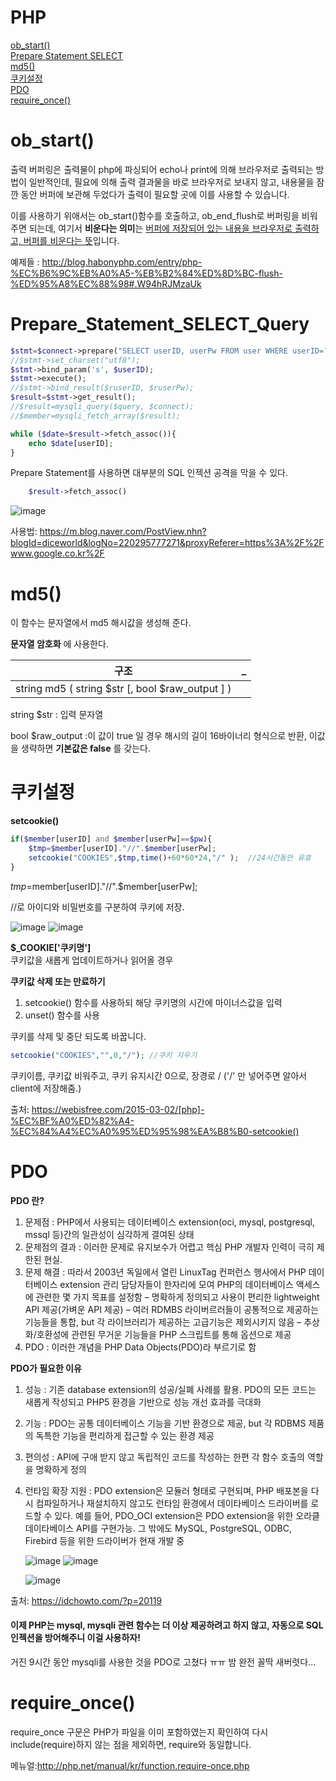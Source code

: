 # PHP

[ob_start()](#ob_start())
<br>
[Prepare Statement SELECT](#Prepare_Statement_SELECT_Query)<br>
[md5()](#md5())<br>
[쿠키설정](#쿠키설정)<br>
[PDO](#PDO)<br>
[require_once()](#require_once())


# ob_start()
출력 버퍼링은 출력물이 php에 파싱되어 echo나 print에 의해 브라우저로 출력되는 방법이 일반적인데, 필요에 의해 출력 결과물을 바로 브라우저로 보내지 않고, 내용물을 잠깐 동안 버퍼에 보관해 두었다가 출력이 필요할 곳에 이를 사용할 수 있습니다.

이를 사용하기 위애서는 ob_start()함수를 호출하고, ob_end_flush로 버퍼링을 비워주면 되는데, 여기서 **비운다는 의미**는 <u>버퍼에 저장되어 있는 내용을 브라우저로 출력하고, 버퍼를 비운다는 뜻</u>입니다.

예제들 : http://blog.habonyphp.com/entry/php-%EC%B6%9C%EB%A0%A5-%EB%B2%84%ED%8D%BC-flush-%ED%95%A8%EC%88%98#.W94hRJMzaUk

# Prepare_Statement_SELECT_Query
```php
$stmt=$connect->prepare("SELECT userID, userPw FROM user WHERE userID=?");
//$stmt->set_charset("utf8");
$stmt->bind_param('s', $userID);
$stmt->execute();
//$stmt->bind_result($ruserID, $ruserPw);
$result=$stmt->get_result();
//$result=mysqli_query($query, $connect);
//$member=mysqli_fetch_array($result);

while ($date=$result->fetch_assoc()){
    echo $date[userID];
}
```
Prepare Statement를 사용하면 대부분의 SQL 인젝션 공격을 막을 수 있다.

```php
    $result->fetch_assoc()
```
![image](https://user-images.githubusercontent.com/41488792/47989765-270ef300-e129-11e8-9a4c-682535159528.png)

사용법: https://m.blog.naver.com/PostView.nhn?blogId=diceworld&logNo=220295777271&proxyReferer=https%3A%2F%2Fwww.google.co.kr%2F

# md5()
이 함수는 문자열에서 md5 해시값을 생성해 준다.

**문자열 암호화** 에 사용한다.

구조 | _
---- | ----
string md5 ( string $str [, bool $raw_output ] ) | 

string $str : 입력 문자열

bool $raw_output
:이 값이 true 일 경우 해시의 길이 16바이너리 형식으로 반환, 이값을 생략하면 **기본값은 false** 를 갖는다.

# 쿠키설정

**setcookie()**<br>
```php
if($member[userID] and $member[userPw]==$pw){
    $tmp=$member[userID]."//".$member[userPw];
    setcookie("COOKIES",$tmp,time()+60*60*24,"/" );  //24시간동안 유효
}
```
$tmp=$member[userID]."//".$member[userPw];

//로 아이디와 비밀번호를 구분하여 쿠키에 저장.

![image](https://user-images.githubusercontent.com/41488792/47991068-6f7be000-e12c-11e8-9704-440bfed5962a.png)
![image](https://user-images.githubusercontent.com/41488792/47991103-891d2780-e12c-11e8-957d-91856315c038.png)

**$_COOKIE['쿠키명']**<br>
쿠키값을 새롭게 업데이트하거나 읽어올 경우

**쿠키값 삭제 또는 만료하기**<br>
1.  setcookie() 함수를 사용하되 해당 쿠키명의 시간에 마이너스값을 입력
2. unset() 함수를 사용

쿠키를 삭제 및 중단 되도록 바꿉니다.

```php
setcookie("COOKIES","",0,"/"); //쿠키 지우기
```
쿠키이름, 쿠키값 비워주고, 쿠키 유지시간 0으로, 장경로 / ('/' 만 넣어주면 알아서 client에 저장해줌.)

출처: https://webisfree.com/2015-03-02/[php]-%EC%BF%A0%ED%82%A4-%EC%84%A4%EC%A0%95%ED%95%98%EA%B8%B0-setcookie()

# PDO
**PDO 란?**
1) 문제점 : PHP에서 사용되는 데이터베이스 extension(oci, mysql, postgresql, mssql 등)간의 일관성이 심각하게
   결여된 상태
2) 문제점의 결과 : 이러한 문제로 유지보수가 어렵고 핵심 PHP 개발자 인력이 극히 제한된 현실. 
3) 문제 해결 : 따라서 2003년 독일에서 열린 LinuxTag 컨퍼런스 행사에서 PHP 데이터베이스 extension 관리 담당자들이
   한자리에 모여 PHP의 데이터베이스 액세스에 관련한 몇 가지 목표를 설정함
   – 명확하게 정의되고 사용이 편리한 lightweight API 제공(가벼운 API 제공)
   – 여러 RDMBS 라이버르러들이 공통적으로 제공하는 기능들을 통합, but 각 라이브러리가 제공하는 고급기능은 제외시키지 않음
   – 추상화/호환성에 관련된 무거운 기능들을 PHP 스크립트를 통해 옵션으로 제공
4) PDO : 이러한 개념을 PHP Data Objects(PDO)라 부르기로 함

**PDO가 필요한 이유**
1) 성능 : 기존 database extension의 성공/실폐 사례를 활용. PDO의 모든 코드는 새롭게 작성되고 PHP5 환경을 기반으로
   성능 개선 효과를 극대화
2) 기능 : PDO는 공통 데이터베이스 기능을 기반 환경으로 제공, but 각 RDBMS 제품의 독특한 기능을 편리하게 접근할 수 있는
   환경 제공
3) 편의성 : API에 구애 받지 않고 독립적인 코드를 작성하는 한편 각 함수 호출의 역할을 명확하게 정의
4) 런타임 확장 지원 : PDO extension은 모듈러 형태로 구현되며, PHP 배포본을 다시 컴파일하거나 재설치하지 않고도 런타임
   환경에서 데이타베이스 드라이버를 로드할 수 있다. 예를 들어, PDO_OCI extension은 PDO extension을 위한 오라클
   데이타베이스 API를 구현가능. 그 밖에도 MySQL, PostgreSQL, ODBC, Firebird 등을 위한 드라이버가 현재 개발 중

   ![image](https://user-images.githubusercontent.com/41488792/48028922-37a68400-e190-11e8-82bb-b83e1da41575.png)
    ![image](https://user-images.githubusercontent.com/41488792/48028955-5442bc00-e190-11e8-9995-972c79b6f6d9.png)

    ![image](https://user-images.githubusercontent.com/41488792/48028980-67558c00-e190-11e8-9caa-ff7da82cea71.png)

출처: https://idchowto.com/?p=20119

<h4>
이제 PHP는 mysql, mysqli 관련 함수는 더 이상 제공하려고 하지 않고, 자동으로 SQL 인젝션을 방어해주니 이걸 사용하자!
</h4>
거진 9시간 동안 mysqli를 사용한 것을 PDO로 고쳤다 ㅠㅠ 밤 완전 꼴딱 새버렷다...

# require_once()
require_once 구문은 PHP가 파일을 이미 포함하였는지 확인하여 다시 include(require)하지 않는 점을 제외하면, require와 동일합니다.

메뉴얼:http://php.net/manual/kr/function.require-once.php